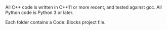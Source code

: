 All C++ code is written in C++11 or more recent, and tested against gcc. 
All Python code is Python 3 or later.

Each folder contains a Code::Blocks project file.
